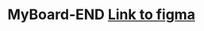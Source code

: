 # MyBoard-END [Link to figma](https://www.figma.com/file/4AAwIz7tBISq8Umc7kyevn/Untitled?type=design&node-id=0%3A1&mode=design&t=7FjyuV82vKEjoXm4-1)
